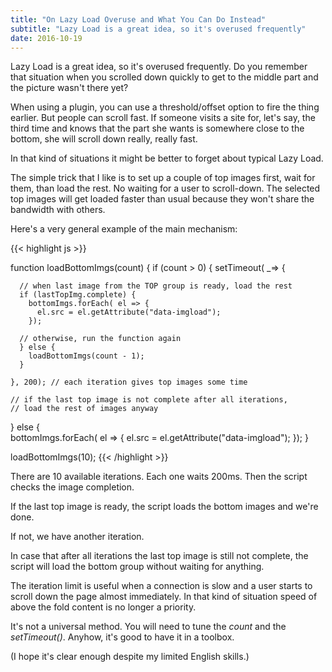```yaml
---
title: "On Lazy Load Overuse and What You Can Do Instead"
subtitle: "Lazy Load is a great idea, so it's overused frequently"
date: 2016-10-19 
---
```


Lazy Load is a great idea, so it's overused frequently.
Do you remember that situation when you scrolled down
quickly to get to the middle part and the picture wasn't there yet?

<!--more-->

When using a plugin, you can use a threshold/offset option to fire the thing earlier.
But people can scroll fast.
If someone visits a site for, let's say,
the third time and knows that the part she wants is somewhere close to the bottom,
she will scroll down really, really fast.

In that kind of situations it might be better to forget about typical Lazy Load.

The simple trick that I like is to set up a couple of top images first,
wait for them,
than load the rest.
No waiting for a user to scroll-down.
The selected top images will get loaded faster than usual because they won't share the bandwidth with others.

Here's a very general example of the main mechanism:

{{< highlight js >}}

function loadBottomImgs(count) {
  if (count > 0) {
    setTimeout( _=> {

      // when last image from the TOP group is ready, load the rest
      if (lastTopImg.complete) {
        bottomImgs.forEach( el => {
          el.src = el.getAttribute("data-imgload");
        });
      
      // otherwise, run the function again
      } else {
        loadBottomImgs(count - 1); 
      } 

    }, 200); // each iteration gives top images some time

    // if the last top image is not complete after all iterations,
    // load the rest of images anyway
  } else {        
    bottomImgs.forEach( el => {
      el.src = el.getAttribute("data-imgload");
    });
  }

  loadBottomImgs(10);
{{< /highlight >}}

There are 10 available iterations.
Each one waits 200ms.
Then the script checks the image completion.

If the last top image is ready, the script loads the bottom images and we're done. 

If not, we have another iteration.

In case that after all iterations the last top image is still not complete,
the script will load the bottom group without waiting for anything.

The iteration limit is useful when a connection is slow and a user starts to scroll down the page almost immediately.
In that kind of situation speed of above the fold content is no longer a priority.

It's not a universal method.
You will need to tune the *count* and the *setTimeout()*.
Anyhow, it's good to have it in a toolbox.

(I hope it's clear enough despite my limited English skills.)